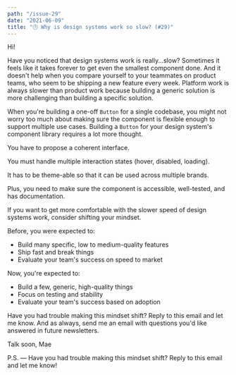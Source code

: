 ```yaml
---
path: "/issue-29"
date: "2021-06-09"
title: "🕒 Why is design systems work so slow? (#29)"
---
```


Hi!

Have you noticed that design systems work is really...slow? Sometimes it feels like it takes forever to get even the smallest component done. And it doesn't help when you compare yourself to your teammates on product teams, who seem to be shipping a new feature every week.
Platform work is always slower than product work because building a generic solution is more challenging than building a specific solution.

When you're building a one-off `Button` for a single codebase, you might not worry too much about making sure the component is flexible enough to support multiple use cases.
Building a `Button` for your design system's component library requires a lot more thought.

You have to propose a coherent interface.

You must handle multiple interaction states (hover, disabled, loading).

It has to be theme-able so that it can be used across multiple brands.

Plus, you need to make sure the component is accessible, well-tested, and has documentation.

If you want to get more comfortable with the slower speed of design systems work, consider shifting your mindset.

Before, you were expected to:

- Build many specific, low to medium-quality features
- Ship fast and break things
- Evaluate your team's success on speed to market

Now, you're expected to:

- Build a few, generic, high-quality things
- Focus on testing and stability
- Evaluate your team's success based on adoption

Have you had trouble making this mindset shift? Reply to this email and let me know. And as always, send me an email with questions you'd like answered in future newsletters.

Talk soon,
Mae

P.S. — Have you had trouble making this mindset shift? Reply to this email and let me know!
